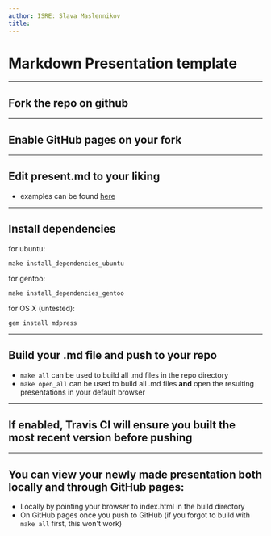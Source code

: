 ```yaml
---
author: ISRE: Slava Maslennikov
title: 
---
```

# Markdown Presentation template

---
## Fork the repo on github

---
## Enable GitHub pages on your fork

---
## Edit present.md to your liking
* examples can be found [here](https://GitHub.com/egonSchiele/mdpress)

---
## Install dependencies

for ubuntu:

    make install_dependencies_ubuntu

for gentoo:

    make install_dependencies_gentoo

for OS X (untested):

    gem install mdpress

----
## Build your .md file and push to your repo
* `make all` can be used to build all .md files in the repo directory
* `make open_all` can be used to build all .md files **and** open the resulting presentations in your default browser

---
## If enabled, Travis CI will ensure you built the most recent version before pushing

---
## You can view your newly made presentation both locally and through GitHub pages:
* Locally by pointing your browser to index.html in the build directory
* On GitHub pages once you push to GitHub (if you forgot to build with `make all` first, this won't work)
